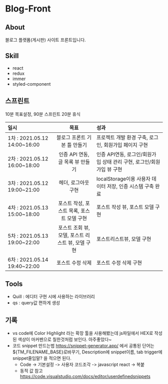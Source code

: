 # Blog-Front

## About

블로그 플랫폼(게시판) 사이트 프론트입니다.

## Skill

- react
- redux
- immer
- styled-component

## 스프린트

10분 목표설정, 90분 스프린트 20분 휴식

| 일시                         |                       목표                        | 성과                                                                  |
| :--------------------------- | :-----------------------------------------------: | :-------------------------------------------------------------------- |
| 1차 : 2021.05.12 14:00~16:00 |           블로그 프론트 기본 틀 만들기            | 프로젝트 개발 환경 구축, 로그인, 회원가입 페이지 구현                 |
| 2차 : 2021.05.12 16:00~18:00 |         인증 API 연동, 글 목록 뷰 만들기          | 인증 API연동, 로그인/회원가입 상태 관리 구현, 로그인/회원가입 뷰 구현 |
| 3차 : 2021.05.12 19:00~21:00 |                헤더, 로그아웃 구현                | localStorage이용 사용자 데이터 저장, 인증 시스템 구축 완료            |
| 4차 : 2021.05.13 15:00~18:00 |    포스트 작성, 포스트 목록, 포스트 모델 구현     | 포스트 작성 뷰, 포스트 모델 구현                                      |
| 5차 : 2021.05.13 19:00~22:00 | 포스트 조회 뷰, 모델, 포스트 리스트 뷰, 모델 구현 | 포스트리스트뷰, 모델 구현                                             |
| 6차 : 2021.05.14 19:40~22:00 |                 포스트 수정 삭제                  | 포스트 수정 삭제 구현                                                 |

## Tools

- Quill : 에디터 구현 시에 사용하는 라이브러리
- qs : query값 편하게 생성

## 기록

- vs code에 Color Highlight 라는 확장 툴을 사용해봤는데 js파일에서 HEX로 작성된 색상이 마커펜으로 칠한것처럼 보인다. 아주좋았다~
- 코드 snippet 만드는법 https://snippet-generator.app/ 에서 공통된 단어는 ${TM_FILENAME_BASE}로바꾸기, Description에 snippet이름, tab trigger에 snippet줄임말? 을 적으면 된다.
  - Code -> 기본설정 -> 사용자 코드조각 -> javascript react -> 복붙
  - 동적 값 참고 https://code.visualstudio.com/docs/editor/userdefinedsnippets

